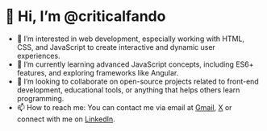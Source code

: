 # 👋 Hi, I’m @criticalfando

- 👀 I’m interested in web development, especially working with HTML, CSS, and JavaScript to create interactive and dynamic user experiences.
- 🌱 I’m currently learning advanced JavaScript concepts, including ES6+ features, and exploring frameworks like Angular.
- 💞️ I’m looking to collaborate on open-source projects related to front-end development, educational tools, or anything that helps others learn programming.
- 📫 How to reach me: You can contact me via email at [Gmail](emailto:criticalfando@gmail.com), [X](https://x.com/criticalfando) or connect with me on [LinkedIn](www.linkedin.com/in/fernando-sanchez-iglesias).

<!---
criticalfando/criticalfando is a ✨ special ✨ repository because its `README.md` (this file) appears on your GitHub profile.
You can click the Preview link to take a look at your changes.
--->
